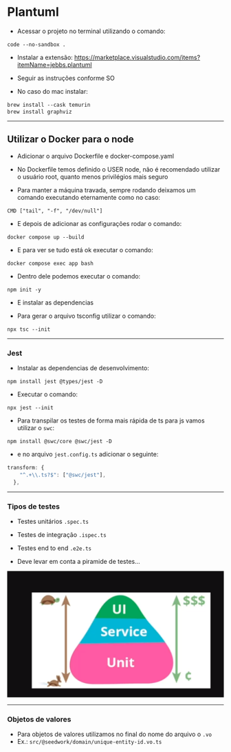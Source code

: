 # Plantuml

- Acessar o projeto no terminal utilizando o comando:

```shell
code --no-sandbox .
```

- Instalar a extensão: https://marketplace.visualstudio.com/items?itemName=jebbs.plantuml

- Seguir as instruções conforme SO
- No caso do mac instalar:

```shell
brew install --cask temurin
brew install graphviz
```

----

## Utilizar o Docker para o node

- Adicionar o arquivo Dockerfile e docker-compose.yaml

- No Dockerfile temos definido o USER node, não é recomendado utilizar o usuário root, quanto menos privilégios mais seguro

- Para manter a máquina travada, sempre rodando deixamos um comando executando eternamente como no caso:

```
CMD ["tail", "-f", "/dev/null"]
```


- E depois de adicionar as configurações rodar o comando:

```shell
docker compose up --build
```

- E para ver se tudo está ok executar o comando:

```shell
docker compose exec app bash
```

- Dentro dele podemos executar o comando:

```shell
npm init -y
```

- E instalar as dependencias

- Para gerar o arquivo tsconfig utilizar o comando:

```shell
npx tsc --init
```

---

### Jest

- Instalar as dependencias de desenvolvimento:

```shell
npm install jest @types/jest -D
```

- Executar o comando:

```shell
npx jest --init
```
- Para transpilar os testes de  forma mais rápida de ts para js vamos utilizar o `swc`:

```shell
npm install @swc/core @swc/jest -D
```

- e no arquivo `jest.config.ts` adicionar o seguinte:

```ts
transform: {
    "^.+\\.ts?$": ["@swc/jest"],
  },
```

---

### Tipos de testes

- Testes unitários `.spec.ts`
- Testes de integração `.ispec.ts`
- Testes end to end `.e2e.ts`

- Deve levar em conta a piramide de testes...

![Piramide de testes](./readme/assets/piramide_de_testes.png)

---

### Objetos de valores

- Para objetos de valores utilizamos no final do nome do arquivo o `.vo`
- Ex.:
`src/@seedwork/domain/unique-entity-id.vo.ts`